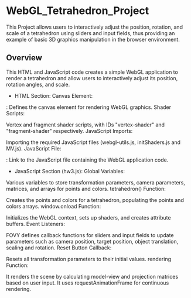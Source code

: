 # WebGL_Tetrahedron_Project
 This Project allows users to interactively adjust the position, rotation, and scale of a tetrahedron using sliders and input fields, thus providing an example of basic 3D graphics manipulation in the browser environment.

## Overview
This HTML and JavaScript code creates a simple WebGL application to render a tetrahedron and allow users to interactively adjust its position, rotation angles, and scale.

- HTML Section:
Canvas Element:

<canvas id="gl-canvas" width="512" height="512">: Defines the canvas element for rendering WebGL graphics.
Shader Scripts:

Vertex and fragment shader scripts, with IDs "vertex-shader" and "fragment-shader" respectively.
JavaScript Imports:

Importing the required JavaScript files (webgl-utils.js, initShaders.js and MV.js).
JavaScript File:

<script type="text/javascript" src="hw3.js"></script>: Link to the JavaScript file containing the WebGL application code.
- JavaScript Section (hw3.js):
Global Variables:

Various variables to store transformation parameters, camera parameters, matrices, and arrays for points and colors.
tetrahedron() Function:

Creates the points and colors for a tetrahedron, populating the points and colors arrays.
window.onload Function:

Initializes the WebGL context, sets up shaders, and creates attribute buffers.
Event Listeners:

FOVY defines callback functions for sliders and input fields to update parameters such as camera position, target position, object translation, scaling and rotation.
Reset Button Callback:

Resets all transformation parameters to their initial values.
rendering Function:

It renders the scene by calculating model-view and projection matrices based on user input. It uses requestAnimationFrame for continuous rendering.
